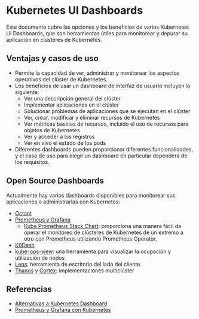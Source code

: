 # Kubernetes UI Dashboards

Este documento cubre las opciones y los beneficios de varios Kubernetes UI Dashboards, que son herramientas útiles para monitorear y depurar su aplicación en clústeres de Kubernetes.

## Ventajas y casos de uso

* Permite la capacidad de ver, administrar y monitorear los aspectos operativos del clúster de Kubernetes.
* Los beneficios de usar un dashboard de interfaz de usuario incluyen lo siguiente:
  * Ver una descripción general del clúster
  * Implementar aplicaciones en el clúster
  * Solucionar problemas de aplicaciones que se ejecutan en el clúster
  * Ver, crear, modificar y eliminar recursos de Kubernetes
  * Ver métricas básicas de recursos, incluido el uso de recursos para objetos de Kubernetes
  * Ver y acceder a los registros
  * Ver en vivo el estado de los pods
* Diferentes dashboards pueden proporcionar diferentes funcionalidades, y el caso de uso para elegir un dashboard en particular dependerá de los requisitos.

## Open Source Dashboards

Actualmente hay varios dashboards disponibles para monitorear sus aplicaciones o administrarlas con Kubernetes:

* [Octant](https://github.com/vmware-tanzu/octant)
* [Prometheus y Grafana](https://prometheus.io/docs/visualization/grafana/)
  * [Kube Prometheus Stack Chart](https://github.com/prometheus-community/helm-charts/tree/main/charts/kube-prometheus-stack): proporciona una manera fácil de operar el monitoreo de clústeres de Kubernetes de un extremo a otro con Prometheus utilizando Prometheus Operator.
* [K8Dash](https://github.com/skooner-k8s/skooner)
* [kube-ops-view](https://github.com/hjacobs/kube-ops-view): una herramienta para visualizar la ocupación y utilización de nodos
* [Lens](https://k8slens.dev/): herramienta de escritorio del lado del cliente
* [Thanos](https://github.com/thanos-io/thanos) y [Cortex](https://cortexmetrics.io/docs/): implementaciones multiclúster

## Referencias

* [Alternativas a Kubernetes Dashboard](https://octopus.com/blog/alternative-kubernetes-dashboards)
* [Prometheus y Grafana con Kubernetes](https://tanzu.vmware.com/developer/guides/observability-prometheus-grafana-p1/)
